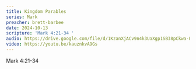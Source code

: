```yaml
---
title: Kingdom Parables
series: Mark
preacher: brett-barbee
date: 2024-10-13
scripture: 'Mark 4:21-34 '
audio: https://drive.google.com/file/d/1KzanXjACv9n4k3UaXgp1SB38pCkwa-Fy/view?usp=sharing
video: https://youtu.be/kauznkvA9Gs
---
```


Mark 4:21-34
